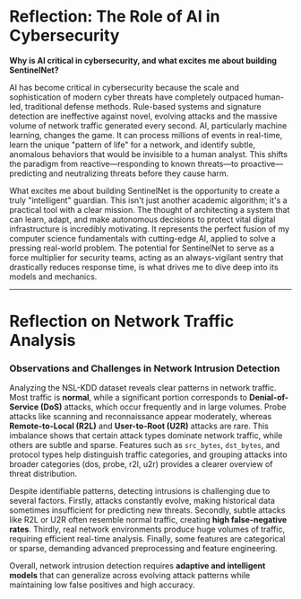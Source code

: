 # Reflection: The Role of AI in Cybersecurity  

**Why is AI critical in cybersecurity, and what excites me about building SentinelNet?**  

AI has become critical in cybersecurity because the scale and sophistication of modern cyber threats have completely outpaced human-led, traditional defense methods. Rule-based systems and signature detection are ineffective against novel, evolving attacks and the massive volume of network traffic generated every second. AI, particularly machine learning, changes the game. It can process millions of events in real-time, learn the unique "pattern of life" for a network, and identify subtle, anomalous behaviors that would be invisible to a human analyst. This shifts the paradigm from reactive—responding to known threats—to proactive—predicting and neutralizing threats before they cause harm.

What excites me about building SentinelNet is the opportunity to create a truly "intelligent" guardian. This isn't just another academic algorithm; it's a practical tool with a clear mission. The thought of architecting a system that can learn, adapt, and make autonomous decisions to protect vital digital infrastructure is incredibly motivating. It represents the perfect fusion of my computer science fundamentals with cutting-edge AI, applied to solve a pressing real-world problem. The potential for SentinelNet to serve as a force multiplier for security teams, acting as an always-vigilant sentry that drastically reduces response time, is what drives me to dive deep into its models and mechanics.


---
# Reflection on Network Traffic Analysis

### Observations and Challenges in Network Intrusion Detection

Analyzing the NSL-KDD dataset reveals clear patterns in network traffic. Most traffic is **normal**, while a significant portion corresponds to **Denial-of-Service (DoS)** attacks, which occur frequently and in large volumes. Probe attacks like scanning and reconnaissance appear moderately, whereas **Remote-to-Local (R2L)** and **User-to-Root (U2R)** attacks are rare. This imbalance shows that certain attack types dominate network traffic, while others are subtle and sparse. Features such as `src_bytes`, `dst_bytes`, and protocol types help distinguish traffic categories, and grouping attacks into broader categories (dos, probe, r2l, u2r) provides a clearer overview of threat distribution.

Despite identifiable patterns, detecting intrusions is challenging due to several factors. Firstly, attacks constantly evolve, making historical data sometimes insufficient for predicting new threats. Secondly, subtle attacks like R2L or U2R often resemble normal traffic, creating **high false-negative rates**. Thirdly, real network environments produce huge volumes of traffic, requiring efficient real-time analysis. Finally, some features are categorical or sparse, demanding advanced preprocessing and feature engineering.

Overall, network intrusion detection requires **adaptive and intelligent models** that can generalize across evolving attack patterns while maintaining low false positives and high accuracy.
 

